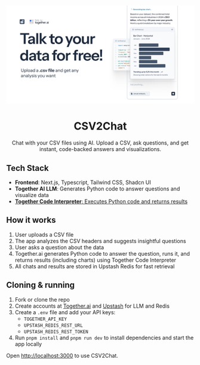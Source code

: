 <a href="https://csvtochat.com/">
<img alt="CSV2Chat" src="./public/og.jpg">
</a>

<div align="center">
    <h1>CSV2Chat</h1>
    <p>
        Chat with your CSV files using AI. Upload a CSV, ask questions, and get instant, code-backed answers and visualizations.
    </p>
</div>

## Tech Stack

- **Frontend**: Next.js, Typescript, Tailwind CSS, Shadcn UI
- **Together AI LLM**: Generates Python code to answer questions and visualize data
- [**Together Code Interpreter**: Executes Python code and returns results](https://www.together.ai/code-interpreter)

## How it works

1. User uploads a CSV file
2. The app analyzes the CSV headers and suggests insightful questions
3. User asks a question about the data
4. Together.ai generates Python code to answer the question, runs it, and returns results (including charts) using Together Code Interpreter
5. All chats and results are stored in Upstash Redis for fast retrieval

## Cloning & running

1. Fork or clone the repo
2. Create accounts at [Together.ai](https://together.ai/) and [Upstash](https://upstash.com/) for LLM and Redis
3. Create a `.env` file and add your API keys:
   - `TOGETHER_API_KEY`
   - `UPSTASH_REDIS_REST_URL`
   - `UPSTASH_REDIS_REST_TOKEN`
4. Run `pnpm install` and `pnpm run dev` to install dependencies and start the app locally

Open [http://localhost:3000](http://localhost:3000) to use CSV2Chat.
